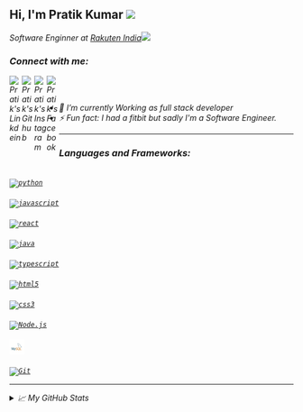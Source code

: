 <!-- ## Hi, I'm [Pratik Kumar!] 👋 -->

## Hi, I'm Pratik Kumar <img src="https://media.giphy.com/media/mGcNjsfWAjY5AEZNw6/giphy.gif" width="50">

<p><em>Software Enginner at <a href="https://corp.rakuten.co.in/">Rakuten India</a><img src="https://media.giphy.com/media/fYSnHlufseco8Fh93Z/giphy.gif" width="30">

### Connect with me:

<a href="https://www.linkedin.com/in/pratik-iiitk/">
  <img align="left" alt="Pratik's Linkdein" width="22px" src="https://cdn.jsdelivr.net/npm/simple-icons@v3/icons/linkedin.svg" />
</a>
<a href="https://github.com/pratik-iiitkalyani">
  <img align="left" alt="Pratik's Github" width="22px" src="https://cdn.jsdelivr.net/npm/simple-icons@v3/icons/github.svg" />
</a>
<a href="https://www.instagram.com/pratik.kumar_121/">
  <img align="left" alt="Pratik's Instagram" width="22px" src="https://cdn.jsdelivr.net/npm/simple-icons@v3/icons/instagram.svg" />
</a>
<a href="https://www.facebook.com/">
  <img align="left" alt="Pratik's Facebook" width="22px" src="https://cdn.jsdelivr.net/npm/simple-icons@v3/icons/facebook.svg" />
</a>

<br/>
<br/>

<!-- - 🔭 I’m currently working on [Frontier Wallet](https://frontierwallet.com). -->

- 🌱 I’m currently Working as full stack developer
- ⚡ Fun fact: I had a fitbit but sadly I'm a Software Engineer.

---

### Languages and Frameworks:

[<code>
<img alt="python" width="26px" src="https://img.icons8.com/color/240/000000/python.png">
</code>](https://www.python.org/)
[<code>
<img alt="javascript" width="26px" src="https://img.icons8.com/color/240/000000/javascript.png" />
</code>](https://developer.mozilla.org/en-US/docs/Web/JavaScript)
[<code>
<img alt="react" width="26px" src="https://img.icons8.com/color/240/000000/react-native.png" />
</code>](https://reactjs.org/)
[<code>
<img alt="java" width="26px" src="https://img.icons8.com/color/240/000000/java-coffee-cup-logo.png">
</code>](https://docs.oracle.com/en/java/)
[<code>
<img alt="typescript" width="26px" src="https://img.icons8.com/color/240/000000/typescript.png">
</code>](https://www.typescriptlang.org/)
[<code>
<img alt="html5" width="26px" src="https://img.icons8.com/color/240/000000/html-5.png">
</code>](https://developer.mozilla.org/en-US/docs/Web/HTML)
[<code>
<img alt="css3" width="26px" src="https://img.icons8.com/color/240/000000/css3.png">
</code>](https://developer.mozilla.org/en-US/docs/Web/CSS)
[<code>
<img alt="Node.js" width="26px" src="https://img.icons8.com/color/240/000000/nodejs.png">
</code>](https://nodejs.org/en/)
[<code>
<img alt="MySQL" width="26px" src="https://raw.githubusercontent.com/github/explore/80688e429a7d4ef2fca1e82350fe8e3517d3494d/topics/mysql/mysql.png">
</code>](https://dev.mysql.com/)
[<code>
<img alt="Git" width="26px" src="https://img.icons8.com/color/240/000000/git.png">
</code>](https://git-scm.com/)

---
<details>
<summary>📈 My GitHub Stats</summary>

<p align="center"> <img src="https://github-readme-stats.vercel.app/api?username=pratik-iiitkalyani&show_icons=true&theme=gotham" alt="pratik-iiitkalyani" />

</details>
